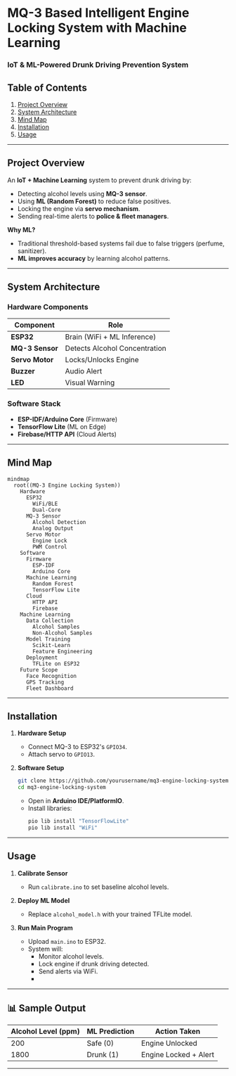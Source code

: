 # **MQ-3 Based Intelligent Engine Locking System with Machine Learning**  
### **IoT & ML-Powered Drunk Driving Prevention System**  

## **Table of Contents**  
1. [Project Overview](#-project-overview)  
2. [System Architecture](#-system-architecture)  
3. [Mind Map](#-mind-map)  
4. [Installation](#-installation)  
5. [Usage](#-usage)  

---

## **Project Overview**  
An **IoT + Machine Learning** system to prevent drunk driving by:  
- Detecting alcohol levels using **MQ-3 sensor**.  
- Using **ML (Random Forest)** to reduce false positives.  
- Locking the engine via **servo mechanism**.  
- Sending real-time alerts to **police & fleet managers**.  

**Why ML?**  
- Traditional threshold-based systems fail due to false triggers (perfume, sanitizer).  
- **ML improves accuracy** by learning alcohol patterns.  

---

## **System Architecture**  
### **Hardware Components**  
| Component        | Role                          |  
|------------------|-------------------------------|  
| **ESP32**        | Brain (WiFi + ML Inference)    |  
| **MQ-3 Sensor**  | Detects Alcohol Concentration  |  
| **Servo Motor**  | Locks/Unlocks Engine          |  
| **Buzzer**       | Audio Alert                   |  
| **LED**          | Visual Warning                |  

### **Software Stack**  
- **ESP-IDF/Arduino Core** (Firmware)  
- **TensorFlow Lite** (ML on Edge)  
- **Firebase/HTTP API** (Cloud Alerts)  

---

## **Mind Map**  
```mermaid
mindmap
  root((MQ-3 Engine Locking System))
    Hardware
      ESP32
        WiFi/BLE
        Dual-Core
      MQ-3 Sensor
        Alcohol Detection
        Analog Output
      Servo Motor
        Engine Lock
        PWM Control
    Software
      Firmware
        ESP-IDF
        Arduino Core
      Machine Learning
        Random Forest
        TensorFlow Lite
      Cloud
        HTTP API
        Firebase
    Machine Learning
      Data Collection
        Alcohol Samples
        Non-Alcohol Samples
      Model Training
        Scikit-Learn
        Feature Engineering
      Deployment
        TFLite on ESP32
    Future Scope
      Face Recognition
      GPS Tracking
      Fleet Dashboard
```

---

## **Installation**  
1. **Hardware Setup**  
   - Connect MQ-3 to ESP32's `GPIO34`.  
   - Attach servo to `GPIO13`.  

2. **Software Setup**  
   ```bash
   git clone https://github.com/yourusername/mq3-engine-locking-system.git
   cd mq3-engine-locking-system
   ```
   - Open in **Arduino IDE/PlatformIO**.  
   - Install libraries:  
     ```bash
     pio lib install "TensorFlowLite"
     pio lib install "WiFi"
     ```

---

## **Usage**  
1. **Calibrate Sensor**  
   - Run `calibrate.ino` to set baseline alcohol levels.  

2. **Deploy ML Model**  
   - Replace `alcohol_model.h` with your trained TFLite model.  

3. **Run Main Program**  
   - Upload `main.ino` to ESP32.  
   - System will:  
     - Monitor alcohol levels.  
     - Lock engine if drunk driving detected.  
     - Send alerts via WiFi.
     - 
---

## **📊 Sample Output**  
| Alcohol Level (ppm) | ML Prediction | Action Taken          |  
|---------------------|---------------|-----------------------|  
| 200                 | Safe (0)      | Engine Unlocked       |  
| 1800                | Drunk (1)     | Engine Locked + Alert |  

---
